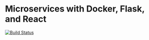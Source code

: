 # Microservices with Docker, Flask, and React

[![Build Status](https://travis-ci.org/marinandres/microservices.svg?branch=master)](https://travis-ci.org/marinandres/microservices)
